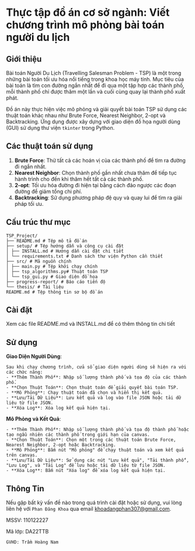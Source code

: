 # Thực tập đồ án cơ sở ngành: Viết chương trình mô phỏng bài toán người du lịch 

## Giới thiệu
Bài toán Người Du Lịch (Travelling Salesman Problem - TSP) là một trong những bài toán tối ưu hóa nổi tiếng trong khoa học máy tính. Mục tiêu của bài toán là tìm con đường ngắn nhất để đi qua một tập hợp các thành phố, mỗi thành phố chỉ được thăm một lần và cuối cùng quay lại thành phố xuất phát.

Đồ án này thực hiện việc mô phỏng và giải quyết bài toán TSP sử dụng các thuật toán khác nhau như Brute Force, Nearest Neighbor, 2-opt và Backtracking. Ứng dụng được xây dựng với giao diện đồ họa người dùng (GUI) sử dụng thư viện `tkinter` trong Python.

## Các thuật toán sử dụng
1. **Brute Force**: Thử tất cả các hoán vị của các thành phố để tìm ra đường đi ngắn nhất.
2. **Nearest Neighbor**: Chọn thành phố gần nhất chưa thăm để tiếp tục hành trình cho đến khi thăm hết tất cả các thành phố.
3. **2-opt**: Tối ưu hóa đường đi hiện tại bằng cách đảo ngược các đoạn đường để giảm tổng chi phí.
4. **Backtracking**: Sử dụng phương pháp đệ quy và quay lui để tìm ra giải pháp tối ưu.

## Cấu trúc thư mục
```
TSP_Project/ 
├── README.md # Tệp mô tả đồ án
├── setup/ # Tệp hướng dẫn và công cụ cài đặt 
│ ├── INSTALL.md # Hướng dẫn cài đặt chi tiết 
│ └── requirements.txt # Danh sách thư viện Python cần thiết 
├── src/ # Mã nguồn chính 
│ ├── main.py # Tệp khởi chạy chính 
│ ├── tsp_algorithms.py# Thuật toán TSP 
│ └── tsp_gui.py # Giao diện đồ họa 
├── progress-report/ # Báo cáo tiến độ 
└── thesis/ # Tài liệu
README.md # Tệp thông tin sơ bộ đồ án
```

## Cài đặt
Xem các file README.md và INSTALL.md để có thêm thông tin chi tiết

## Sử dụng
**Giao Diện Người Dùng**:

    Sau khi chạy chương trình, cửa sổ giao diện người dùng sẽ hiện ra với các chức năng:
    - **Thêm Thành Phố**: Nhập số lượng thành phố và tọa độ của các thành phố.
    - **Chọn Thuật Toán**: Chọn thuật toán để giải quyết bài toán TSP.
    - **Mô Phỏng**: Chạy thuật toán đã chọn và hiển thị kết quả.
    - **Lưu/Tải Dữ Liệu**: Lưu kết quả và log vào file JSON hoặc tải dữ liệu từ file JSON.
    - **Xóa Log**: Xóa log kết quả hiện tại.
    
**Mô Phỏng và Kết Quả**:

    - **Thêm Thành Phố**: Nhập số lượng thành phố và tọa độ thành phố hoặc tạo ngẫu nhiên các thành phố trong giới hạn của canvas.
    - **Chọn Thuật Toán**: Chọn một trong các thuật toán Brute Force, Nearest Neighbor, 2-opt hoặc Backtracking.
    - **Mô Phỏng**: Bấm nút "Mô phỏng" để chạy thuật toán và xem kết quả trên canvas.
    - **Lưu/Tải Dữ Liệu**: Sử dụng các nút "Lưu kết quả", "Tải thành phố", "Lưu Log", và "Tải Log" để lưu hoặc tải dữ liệu từ file JSON.
    - **Xóa Log**: Bấm nút "Xóa log" để xóa log kết quả hiện tại.

## Thông Tin

Nếu gặp bất kỳ vấn đề nào trong quá trình cài đặt hoặc sử dụng, vui lòng liên hệ với `Phan Đăng Khoa` qua email khoadangphan307@gmail.com.

MSSV: 110122227

Mã lớp: DA22TTB

`GVHD: Trầm Hoàng Nam`
